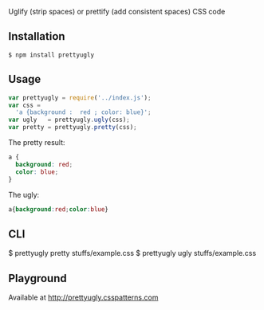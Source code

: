 Uglify (strip spaces) or prettify (add consistent spaces) CSS code

## Installation

    $ npm install prettyugly

## Usage

```js
var prettyugly = require('../index.js');
var css =
  'a {background :  red ; color: blue}';
var ugly   = prettyugly.ugly(css);
var pretty = prettyugly.pretty(css);
```

The pretty result:

```css
a {
  background: red;
  color: blue;
}
```

The ugly:

```css
a{background:red;color:blue}
```

## CLI

  $ prettyugly pretty stuffs/example.css
  $ prettyugly ugly stuffs/example.css

## Playground

Available at http://prettyugly.csspatterns.com


